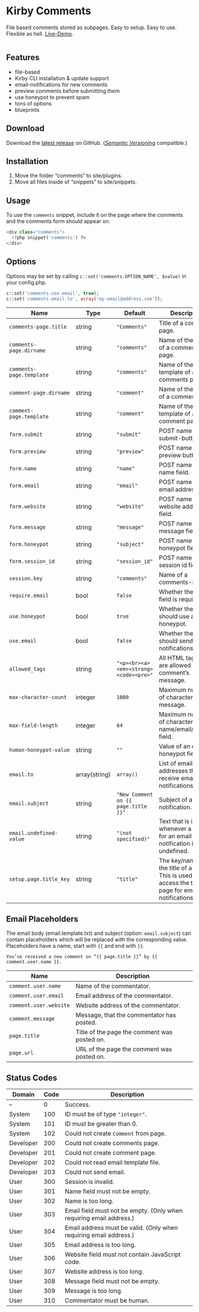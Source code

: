 # Kirby Comments

File based comments stored as subpages. Easy to setup. Easy to use. Flexible as hell. [Live-Demo](https://kirby-comments.addpixel.net/demos/comments-demo).

<a href="https://kirby-comments.addpixel.net/demos/comments-demo"><img src="https://kirby-comments.addpixel.net/kirbycomments.svg" alt></a>

## Features

- file-based
- Kirby CLI installation & update support
- email-notifications for new comments
- preview comments before submitting them
- use honeypot to prevent spam
- tons of options
- blueprints

## Download

Download the [latest release](https://github.com/Addpixel/KirbyCommentsPlugin/releases) on GitHub. ([*Semantic Versioning*](http://semver.org/spec/v2.0.0.html) compatible.)

## Installation

1. Move the folder “comments” to site/plugins.
2. Move all files inside of “snippets” to site/snippets.

## Usage

To use the `comments` snippet, include it on the page where the comments and the comments form should appear on.

```php
<div class="comments">
  <?php snippet('comments') ?>
</div>
```

## Options

Options may be set by calling `c::set('comments.OPTION_NAME', $value)` in your config.php.

```php
c::set('comments.use.email', true);
c::set('comments.email.to', array('my-email@address.com'));
```

| Name | Type | Default | Description |
|---|---|---|---|
| `comments-page.title` | string | `"Comments"` | Title of a comments page. |
| `comments-page.dirname` | string | `"comments"` | Name of the folder of a comments page. |
| `comments-page.template` | string | `"comments"` | Name of the template of a comments page. |
| `comment-page.dirname` | string | `"comment"` | Name of the folder of a comment page. |
| `comment-page.template` | string | `"comment"` | Name of the template of a comment page. |
| `form.submit` | string | `"submit"` | POST name of the submit-button. |
| `form.preview` | string | `"preview"` | POST name of the preview button. |
| `form.name` | string | `"name"` | POST name of the name field. |
| `form.email` | string | `"email"` | POST name of the email address field. |
| `form.website` | string | `"website"` | POST name of the website address field. |
| `form.message` | string | `"message"` | POST name of the message field. |
| `form.honeypot` | string | `"subject"` | POST name of the honeypot field. |
| `form.session_id` | string | `"session_id"` | POST name of the session id field. |
| `session.key` | string | `"comments"` | Name of a comments-session. |
| `require.email` | bool | `false` | Whether the email field is required. |
| `use.honeypot` | bool | `true` | Whether the system should use a honeypot. |
| `use.email` | bool | `false` | Whether the system should send email notifications. |
| `allowed_tags` | string | `"<p><br><a><em><strong><code><pre>"` | All HTML tags that are allowed in a comment’s message. |
| `max-character-count` | integer | `1000` | Maximum number of characters in the message. |
| `max-field-length` | integer | `64` | Maximum number of characters in the name/email/website field. |
| `human-honeypot-value` | string | `""` | Value of an empty honeypot field. |
| `email.to` | array(string) | `array()` | List of email addresses that receive email notifications. |
| `email.subject` | string | `"New Comment on {{ page.title }}"` | Subject of an email notification. |
| `email.undefined-value` | string | `"(not specified)"` | Text that is inserted whenever a value for an email notification is undefined. |
| `setup.page.title_key` | string | `"title"` | The key/name of the title of a page. This is used to access the title of a page for email notifications. |

## Email Placeholders

The email body (email.template.txt) and subject (option: `email.subject`) can contain placeholders which will be replaced with the corresponding value. Placeholders have a name, start with `{{` and end with `}}`.

```
You’ve received a new comment on “{{ page.title }}” by {{ comment.user.name }}.
```

| Name | Description |
|---|---|
| `comment.user.name`| Name of the commentator. |
| `comment.user.email` | Email address of the commentator. |
| `comment.user.website` | Website address of the commentator. |
| `comment.message` | Message, that the commentator has posted. |
| `page.title` | Title of the page the comment was posted on. |
| `page.url` | URL of the page the comment was posted on. |

## Status Codes

| Domain | Code | Description |
|---|---|---|
| – | 0 | Success. |
| System | 100 | ID must be of type `"integer"`. |
| System | 101 | ID must be greater than 0. |
| System | 102 | Could not create `Comment` from page. |
| Developer | 200 | Could not create comments page. |
| Developer | 201 | Could not create comment page. |
| Developer | 202 | Could not read email template file. |
| Developer | 203 | Could not send email. |
| User | 300 | Session is invalid. |
| User | 301 | Name field must not be empty. |
| User | 302 | Name is too long. |
| User | 303 | Email field must not be empty. (Only when requiring email address.) |
| User | 304 | Email address must be valid. (Only when requiring email address.) |
| User | 305 | Email address is too long. |
| User | 306 | Website field must not contain JavaScript code. |
| User | 307 | Website address is too long. |
| User | 308 | Message field must not be empty. |
| User | 309 | Message is too long. |
| User | 310 | Commentator must be human. |
